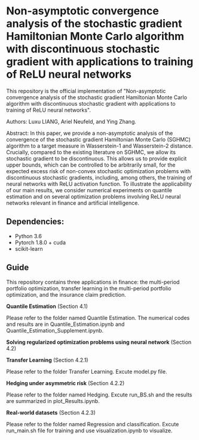 # Non-asymptotic convergence analysis of the stochastic gradient Hamiltonian Monte Carlo algorithm with discontinuous stochastic gradient with applications to training of ReLU neural networks

This repository is the official implementation of "Non-asymptotic convergence analysis of the stochastic gradient Hamiltonian Monte Carlo algorithm with discontinuous stochastic gradient with applications to training of ReLU neural networks". 

Authors: Luxu LIANG, Ariel Neufeld, and Ying Zhang.

Abstract: In this paper, we provide a non-asymptotic analysis of the convergence of the stochastic gradient Hamiltonian Monte Carlo (SGHMC) algorithm to a target measure in Wasserstein-1 and Wasserstein-2 distance. Crucially, compared to the existing literature on SGHMC, we allow its stochastic gradient to be discontinuous.  This allows us to provide explicit upper bounds, which can be controlled to be arbitrarily small, for the expected excess risk of non-convex stochastic optimization problems with discontinuous stochastic gradients, including, among others, the training of neural networks with ReLU activation function. To illustrate the applicability of our main results, we consider numerical experiments on quantile estimation and on several optimization problems involving ReLU neural networks relevant in finance and artificial intelligence.

## Dependencies:
- Python 3.6
- Pytorch 1.8.0 + cuda
- scikit-learn

## Guide

This repository contains three applications in finance: the multi-period portfolio optimization, transfer learning in the multi-period portfolio optimization, and the insurance claim prediction.

**Quantile Estimation** (Section 4.1)

Please refer to the folder named Quantile Estimation. The numerical codes and results are in Quantile_Estimation.ipynb and Quantile_Estimation_Supplement.ipynb.

**Solving regularized optimization problems using neural network** (Section 4.2)

**Transfer Learning** (Section 4.2.1)

Please refer to the folder Transfer Learning. Excute model.py file.

**Hedging under asymmetric risk** (Section 4.2.2)

Please refer to the folder named Hedging. Excute run_BS.sh and the results are summarized in plot_Results.ipynb.

**Real-world datasets** (Section 4.2.3)

Please refer to the folder named Regression and classification. Excute run_main.sh file for training and use visualization.ipynb to visualize.
